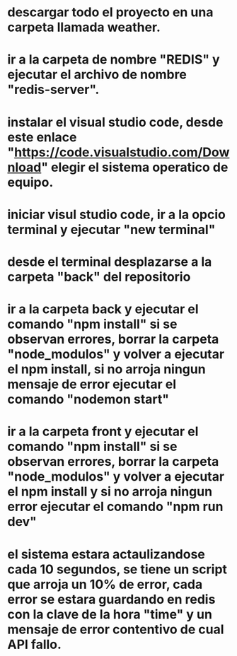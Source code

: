 # descargar todo el proyecto en una carpeta llamada weather.
# ir a la carpeta de nombre "REDIS" y ejecutar el archivo de nombre "redis-server".
# instalar el visual studio code, desde este enlace "https://code.visualstudio.com/Download" elegir el sistema operatico de equipo.
# iniciar visul studio code, ir a la opcio terminal y ejecutar "new terminal"
# desde el terminal desplazarse a la carpeta "back" del repositorio
# ir a la carpeta back y ejecutar el comando "npm install" si se observan errores, borrar la carpeta "node_modulos" y volver a ejecutar el npm install, si no arroja ningun mensaje de error ejecutar el comando "nodemon start"
# ir a la carpeta front y ejecutar el comando "npm install" si se observan errores, borrar la carpeta "node_modulos" y volver a ejecutar el npm install y si no arroja ningun error ejecutar el comando "npm run dev"
# el sistema estara actaulizandose cada 10 segundos, se tiene un script que arroja un 10% de error, cada error se estara guardando en redis con la clave de la hora "time"  y un mensaje de error contentivo de cual API fallo.
